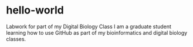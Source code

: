 # hello-world
Labwork for part of my Digital Biology Class
I am a graduate student learning how to use GitHub as part of my bioinformatics and digital biology classes.
